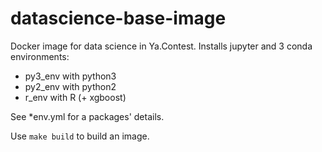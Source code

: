 # datascience-base-image

Docker image for data science in Ya.Contest. Installs jupyter and 3 conda environments:
* py3_env with python3
* py2_env with python2
* r_env with R (+ xgboost)

See *env.yml for a packages' details.

Use ```make build``` to build an image.
